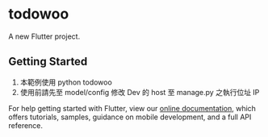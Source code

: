 # todowoo

A new Flutter project.

## Getting Started

1. 本範例使用 python todowoo
2. 使用前請先至 model/config 修改 Dev 的 host 至 manage.py 之執行位址 IP

For help getting started with Flutter, view our
[online documentation](https://flutter.dev/docs), which offers tutorials,
samples, guidance on mobile development, and a full API reference.
